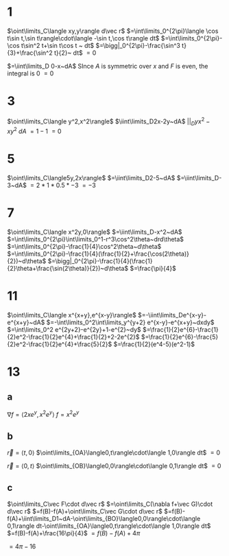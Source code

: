 # 1

$\oint\limits_C\langle xy,y\rangle d\vec r$
$=\int\limits_0^{2\pi}\langle \cos t\sin t,\sin t\rangle\cdot\langle -\sin t,\cos t\rangle dt$
$=\int\limits_0^{2\pi}-\cos t\sin^2 t+\sin t\cos t ~ dt$
$=\bigg|_0^{2\pi}-\frac{\sin^3 t}{3}+\frac{\sin^2 t}{2}~ dt$
$=0$

$=\iint\limits_D 0-x~dA$
SInce $A$ is symmetric over $x$ and $F$ is even, the integral is $0$
$=0$

# 3

$\oint\limits_C\langle y^2,x^2\rangle$
$\iint\limits_D2x-2y~dA$
$\bigg|\bigg|_Dyx^2-xy^2~dA$
$=1-1$
$=0$

# 5

$\oint\limits_C\langle5y,2x\rangle$
$=\iint\limits_D2-5~dA$
$=\iint\limits_D-3~dA$
$=2*1*0.5*-3$
$=-3$

# 7

$\oint\limits_C\langle x^2y,0\rangle$
$=\iint\limits_D-x^2~dA$
$=\int\limits_0^{2\pi}\int\limits_0^1-r^3\cos^2\theta~drd\theta$
$=\int\limits_0^{2\pi}-\frac{1}{4}\cos^2\theta~d\theta$
$=\int\limits_0^{2\pi}-\frac{1}{4}(\frac{1}{2}+\frac{\cos(2\theta)}{2})~d\theta$
$=\bigg|_0^{2\pi}-\frac{1}{4}(\frac{1}{2}\theta+\frac{\sin(2\theta)}{2})~d\theta$
$=\frac{\pi}{4}$

# 11

$\oint\limits_C\langle x^{x+y},e^{x-y}\rangle$
$=-\iint\limits_De^{x-y}-e^{x+y}~dA$
$=-\int\limits_0^2\int\limits_y^{y+2} e^{x-y}-e^{x+y}~dxdy$
$=\int\limits_0^2 e^{2y+2}-e^{2y}+1-e^{2}~dy$
$=\frac{1}{2}e^{6}-\frac{1}{2}e^2-\frac{1}{2}e^{4}+\frac{1}{2}+2-2e^{2}$
$=\frac{1}{2}e^{6}-\frac{5}{2}e^2-\frac{1}{2}e^{4}+\frac{5}{2}$
$=\frac{1}{2}(e^4-5)(e^2-1)$

# 13

## a

$\nabla f=\langle 2xe^y,x^2e^y\rangle$
$f=x^2e^y$

## b

$\vec r=\langle t,0\rangle$
$\oint\limits_{OA}\langle0,t\rangle\cdot\langle 1,0\rangle dt$
$=0$

$\vec r=\langle0,t\rangle$
$\oint\limits_{OB}\langle0,0\rangle\cdot\langle 0,1\rangle dt$
$=0$

## c

$\oint\limits_C\vec F\cdot d\vec r$
$=\oint\limits_C(\nabla f+\vec G)\cdot d\vec r$
$=f(B)-f(A)+\oint\limits_C\vec G\cdot d\vec r$
$=f(B)-f(A)+\iint\limits_D1~dA-\oint\limits_{BO}\langle0,0\rangle\cdot\langle 0,1\rangle dt-\oint\limits_{OA}\langle0,t\rangle\cdot\langle 1,0\rangle dt$
$=f(B)-f(A)+\frac{16\pi}{4}$
$=f(B)-f(A)+4\pi$

$=4\pi-16$
